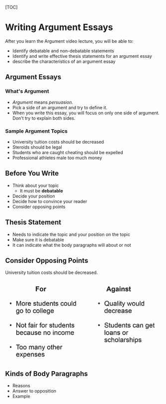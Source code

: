 [TOC]

# Writing Argument Essays

After you learn the Argument video lecture, you will be able to:

- Identify debatable and non-debatable statements
- Identify and write effective thesis statements for an argument essay
- describe the characteristics of an argument essay

## Argument Essays

### What's Argument

- *Argument* means *persuasion*.
- Pick a side of an argument and try to define it.
- When you write this essay, you will focus on only one side of argument. Don't try to explain both sides.

### Sample Argument Topics

- University tuition costs should be decreased
- Steroids should be legal
- Students who are caught cheating should be expelled
- Professional athletes male too much money

## Before You Write

- Think about your topic
  - It must be **debatable**
- Decide your position
- Decide how to convince your reader
- Consider opposing points

## Thesis Statement

- Needs to indicate the topic and your position on the topic
- Make sure it is debatable 
- It can indicate what the body paragraphs will about or not

## Consider Opposing Points

University tuition costs should be decreased.

![1534078827944](assets/1534078827944.png)

## Kinds of Body Paragraphs

- Reasons
- Answer to opposition
- Example

